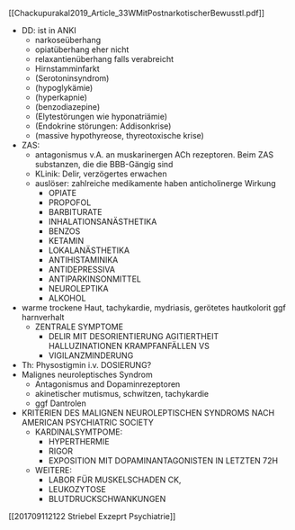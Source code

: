 [[Chackupurakal2019_Article_33WMitPostnarkotischerBewusstl.pdf]]
- DD: ist in ANKI
	- narkoseüberhang
	- opiatüberhang eher nicht
	- relaxantienüberhang falls verabreicht
	- Hirnstamminfarkt
	- (Serotoninsyndrom)
	- (hypoglykämie)
	- (hyperkapnie)
	- (benzodiazepine)
	- (Elytestörungen wie hyponatriämie)
	- (Endokrine störungen: Addisonkrise)
	- (massive hypothyreose, thyreotoxische krise)
- ZAS:
	- antagonismus v.A. an muskarinergen ACh rezeptoren. Beim ZAS substanzen, die die BBB-Gängig sind
	- KLinik: Delir, verzögertes erwachen
	- auslöser: zahlreiche medikamente haben anticholinerge Wirkung
		- OPIATE
		- PROPOFOL
		- BARBITURATE
		- INHALATIONSANÄSTHETIKA
		- BENZOS
		- KETAMIN
		- LOKALANÄSTHETIKA
		- ANTIHISTAMINIKA
		- ANTIDEPRESSIVA
		- ANTIPARKINSONMITTEL
		- NEUROLEPTIKA
		- ALKOHOL
- warme trockene Haut, tachykardie, mydriasis, gerötetes hautkolorit ggf harnverhalt
	- ZENTRALE SYMPTOME
		- DELIR MIT DESORIENTIERUNG AGITIERTHEIT HALLUZINATIONEN KRAMPFANFÄLLEN VS 
		- VIGILANZMINDERUNG
- Th: Physostigmin i.v. DOSIERUNG?
- Malignes neuroleptisches Syndrom
	- Antagonismus and Dopaminrezeptoren
	- akinetischer mutismus, schwitzen, tachykardie
	- ggf Dantrolen
-   KRITERIEN DES MALIGNEN NEUROLEPTISCHEN SYNDROMS NACH AMERICAN PSYCHIATRIC SOCIETY
	-   KARDINALSYMTPOME: 
		-   HYPERTHERMIE 
		-   RIGOR
		-   EXPOSITION MIT DOPAMINANTAGONISTEN IN LETZTEN 72H
	-   WEITERE: 
		-   LABOR FÜR MUSKELSCHADEN CK, 
		-   LEUKOZYTOSE
		-   BLUTDRUCKSCHWANKUNGEN

[[201709112122 Striebel Exzeprt Psychiatrie]]